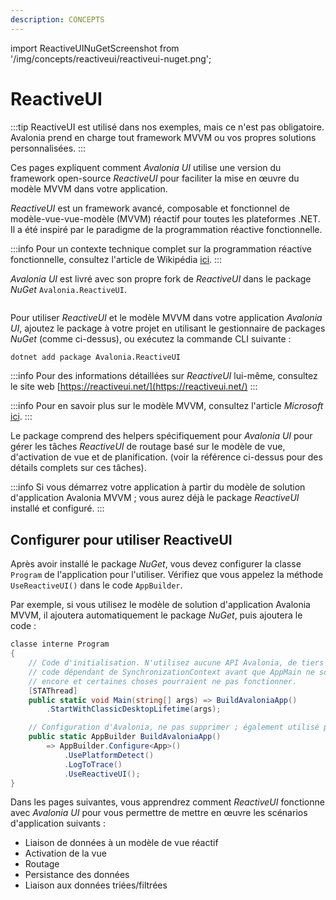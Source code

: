 ```yaml
---
description: CONCEPTS
---
```


import ReactiveUINuGetScreenshot from '/img/concepts/reactiveui/reactiveui-nuget.png';

# ReactiveUI

:::tip
ReactiveUI est utilisé dans nos exemples, mais ce n'est pas obligatoire. Avalonia prend en charge tout framework MVVM ou vos propres solutions personnalisées.
:::

Ces pages expliquent comment _Avalonia UI_ utilise une version du framework open-source _ReactiveUI_ pour faciliter la mise en œuvre du modèle MVVM dans votre application.

_ReactiveUI_ est un framework avancé, composable et fonctionnel de modèle-vue-vue-modèle (MVVM) réactif pour toutes les plateformes .NET. Il a été inspiré par le paradigme de la programmation réactive fonctionnelle.

:::info
Pour un contexte technique complet sur la programmation réactive fonctionnelle, consultez l'article de Wikipédia [ici](https://en.wikipedia.org/wiki/Functional\_reactive\_programming).
:::

_Avalonia UI_ est livré avec son propre fork de _ReactiveUI_ dans le package _NuGet_ `Avalonia.ReactiveUI`.

<img src={ReactiveUINuGetScreenshot} alt=""/>

Pour utiliser _ReactiveUI_ et le modèle MVVM dans votre application _Avalonia UI_, ajoutez le package à votre projet en utilisant le gestionnaire de packages _NuGet_ (comme ci-dessus), ou exécutez la commande CLI suivante :

```bash
dotnet add package Avalonia.ReactiveUI
```

:::info
Pour des informations détaillées sur _ReactiveUI_ lui-même, consultez le site web [https://reactiveui.net/](https://reactiveui.net/)
:::

:::info
Pour en savoir plus sur le modèle MVVM, consultez l'article _Microsoft_ [ici](https://msdn.microsoft.com/en-us/library/hh848246.aspx).
:::

Le package comprend des helpers spécifiquement pour _Avalonia UI_ pour gérer les tâches _ReactiveUI_ de routage basé sur le modèle de vue, d'activation de vue et de planification. (voir la référence ci-dessus pour des détails complets sur ces tâches).

:::info
Si vous démarrez votre application à partir du modèle de solution d'application Avalonia MVVM ; vous aurez déjà le package _ReactiveUI_ installé et configuré.
:::

## Configurer pour utiliser ReactiveUI

Après avoir installé le package _NuGet_, vous devez configurer la classe `Program` de l'application pour l'utiliser. Vérifiez que vous appelez la méthode `UseReactiveUI()` dans le code `AppBuilder`.

Par exemple, si vous utilisez le modèle de solution d'application Avalonia MVVM, il ajoutera automatiquement le package _NuGet_, puis ajoutera le code :

```csharp
classe interne Program
{
    // Code d'initialisation. N'utilisez aucune API Avalonia, de tiers ou tout
    // code dépendant de SynchronizationContext avant que AppMain ne soit appelé : les choses ne sont pas initialisées
    // encore et certaines choses pourraient ne pas fonctionner.
    [STAThread]
    public static void Main(string[] args) => BuildAvaloniaApp()
        .StartWithClassicDesktopLifetime(args);

    // Configuration d'Avalonia, ne pas supprimer ; également utilisé par le concepteur visuel.
    public static AppBuilder BuildAvaloniaApp()
        => AppBuilder.Configure<App>()
            .UsePlatformDetect()
            .LogToTrace()
            .UseReactiveUI();
}
```

Dans les pages suivantes, vous apprendrez comment _ReactiveUI_ fonctionne avec _Avalonia UI_ pour vous permettre de mettre en œuvre les scénarios d'application suivants :

* Liaison de données à un modèle de vue réactif
* Activation de la vue
* Routage
* Persistance des données
* Liaison aux données triées/filtrées